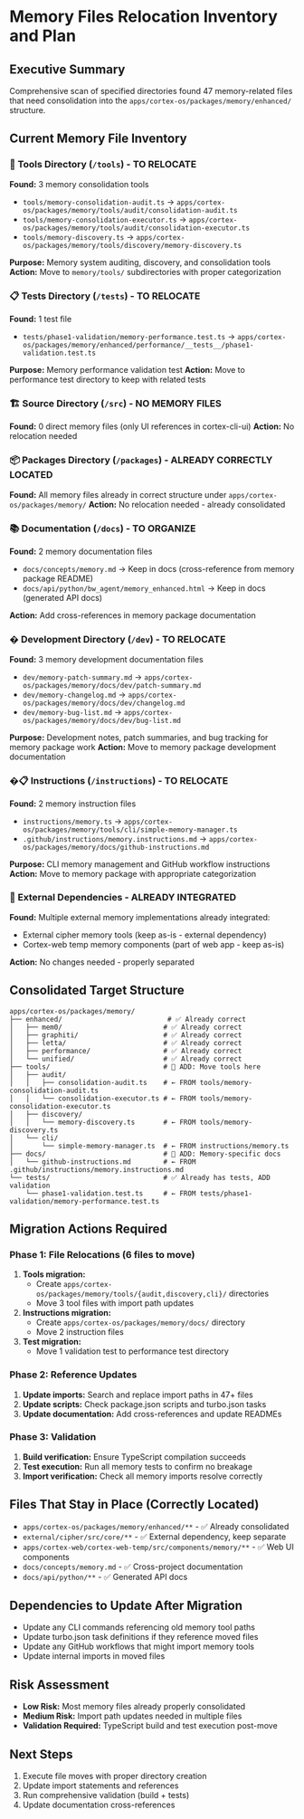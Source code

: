 # Memory Files Relocation Inventory and Plan

## Executive Summary

Comprehensive scan of specified directories found 47 memory-related files that need consolidation into the `apps/cortex-os/packages/memory/enhanced/` structure.

## Current Memory File Inventory

### 🔧 Tools Directory (`/tools`) - TO RELOCATE

**Found:** 3 memory consolidation tools

- `tools/memory-consolidation-audit.ts` → `apps/cortex-os/packages/memory/tools/audit/consolidation-audit.ts`
- `tools/memory-consolidation-executor.ts` → `apps/cortex-os/packages/memory/tools/audit/consolidation-executor.ts`
- `tools/memory-discovery.ts` → `apps/cortex-os/packages/memory/tools/discovery/memory-discovery.ts`

**Purpose:** Memory system auditing, discovery, and consolidation tools
**Action:** Move to `memory/tools/` subdirectories with proper categorization

### 📋 Tests Directory (`/tests`) - TO RELOCATE

**Found:** 1 test file

- `tests/phase1-validation/memory-performance.test.ts` → `apps/cortex-os/packages/memory/enhanced/performance/__tests__/phase1-validation.test.ts`

**Purpose:** Memory performance validation test
**Action:** Move to performance test directory to keep with related tests

### 🏗️ Source Directory (`/src`) - NO MEMORY FILES

**Found:** 0 direct memory files (only UI references in cortex-cli-ui)
**Action:** No relocation needed

### 📦 Packages Directory (`/packages`) - ALREADY CORRECTLY LOCATED

**Found:** All memory files already in correct structure under `apps/cortex-os/packages/memory/`
**Action:** No relocation needed - already consolidated

### 📚 Documentation (`/docs`) - TO ORGANIZE

**Found:** 2 memory documentation files

- `docs/concepts/memory.md` → Keep in docs (cross-reference from memory package README)
- `docs/api/python/bw_agent/memory_enhanced.html` → Keep in docs (generated API docs)

**Action:** Add cross-references in memory package documentation

### � Development Directory (`/dev`) - TO RELOCATE

**Found:** 3 memory development documentation files

- `dev/memory-patch-summary.md` → `apps/cortex-os/packages/memory/docs/dev/patch-summary.md`
- `dev/memory-changelog.md` → `apps/cortex-os/packages/memory/docs/dev/changelog.md`
- `dev/memory-bug-list.md` → `apps/cortex-os/packages/memory/docs/dev/bug-list.md`

**Purpose:** Development notes, patch summaries, and bug tracking for memory package work
**Action:** Move to memory package development documentation

### �📋 Instructions (`/instructions`) - TO RELOCATE

**Found:** 2 memory instruction files

- `instructions/memory.ts` → `apps/cortex-os/packages/memory/tools/cli/simple-memory-manager.ts`
- `.github/instructions/memory.instructions.md` → `apps/cortex-os/packages/memory/docs/github-instructions.md`

**Purpose:** CLI memory management and GitHub workflow instructions
**Action:** Move to memory package with appropriate categorization

### 🧠 External Dependencies - ALREADY INTEGRATED

**Found:** Multiple external memory implementations already integrated:

- External cipher memory tools (keep as-is - external dependency)
- Cortex-web temp memory components (part of web app - keep as-is)

**Action:** No changes needed - properly separated

## Consolidated Target Structure

```
apps/cortex-os/packages/memory/
├── enhanced/                          # ✅ Already correct
│   ├── mem0/                         # ✅ Already correct
│   ├── graphiti/                     # ✅ Already correct
│   ├── letta/                        # ✅ Already correct
│   ├── performance/                  # ✅ Already correct
│   └── unified/                      # ✅ Already correct
├── tools/                            # 🔄 ADD: Move tools here
│   ├── audit/
│   │   ├── consolidation-audit.ts    # ← FROM tools/memory-consolidation-audit.ts
│   │   └── consolidation-executor.ts # ← FROM tools/memory-consolidation-executor.ts
│   ├── discovery/
│   │   └── memory-discovery.ts       # ← FROM tools/memory-discovery.ts
│   └── cli/
│       └── simple-memory-manager.ts  # ← FROM instructions/memory.ts
├── docs/                             # 🔄 ADD: Memory-specific docs
│   └── github-instructions.md        # ← FROM .github/instructions/memory.instructions.md
└── tests/                            # ✅ Already has tests, ADD validation
    └── phase1-validation.test.ts     # ← FROM tests/phase1-validation/memory-performance.test.ts
```

## Migration Actions Required

### Phase 1: File Relocations (6 files to move)

1. **Tools migration:**
   - Create `apps/cortex-os/packages/memory/tools/{audit,discovery,cli}/` directories
   - Move 3 tool files with import path updates
2. **Instructions migration:**
   - Create `apps/cortex-os/packages/memory/docs/` directory
   - Move 2 instruction files
3. **Test migration:**
   - Move 1 validation test to performance test directory

### Phase 2: Reference Updates

1. **Update imports:** Search and replace import paths in 47+ files
2. **Update scripts:** Check package.json scripts and turbo.json tasks
3. **Update documentation:** Add cross-references and update READMEs

### Phase 3: Validation

1. **Build verification:** Ensure TypeScript compilation succeeds
2. **Test execution:** Run all memory tests to confirm no breakage
3. **Import verification:** Check all memory imports resolve correctly

## Files That Stay in Place (Correctly Located)

- `apps/cortex-os/packages/memory/enhanced/**` - ✅ Already consolidated
- `external/cipher/src/core/**` - ✅ External dependency, keep separate
- `apps/cortex-web/cortex-web-temp/src/components/memory/**` - ✅ Web UI components
- `docs/concepts/memory.md` - ✅ Cross-project documentation
- `docs/api/python/**` - ✅ Generated API docs

## Dependencies to Update After Migration

- Update any CLI commands referencing old memory tool paths
- Update turbo.json task definitions if they reference moved files
- Update any GitHub workflows that might import memory tools
- Update internal imports in moved files

## Risk Assessment

- **Low Risk:** Most memory files already properly consolidated
- **Medium Risk:** Import path updates needed in multiple files
- **Validation Required:** TypeScript build and test execution post-move

## Next Steps

1. Execute file moves with proper directory creation
2. Update import statements and references
3. Run comprehensive validation (build + tests)
4. Update documentation cross-references
